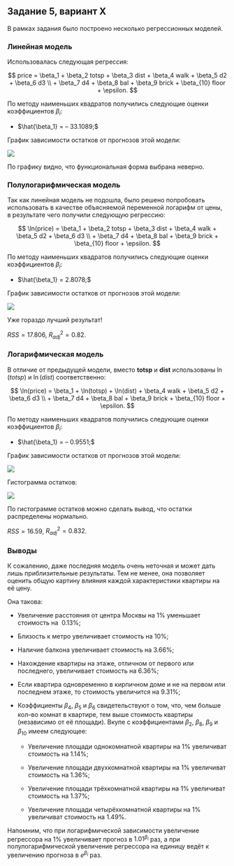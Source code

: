 ## Задание 5, вариант X

В рамках задания было построено несколько регрессионных моделей.

### Линейная модель

Использовалась следующая регрессия:

$$
price = \beta_1 + \beta_2 totsp + \beta_3 dist + \beta_4 walk + \beta_5 d2 + \beta_6 d3 \\ + \beta_7 d4 + \beta_8 bal + \beta_9 brick + \beta_{10} floor + \epsilon.
$$

По методу наименьших квадратов получились следующие оценки коэффициентов $\beta_i$:

 * $\hat{\beta_1} = – 33.1089;$

График зависимости остатков от прогнозов этой модели:

![](lin_regr.png)

По графику видно, что функциональная форма выбрана неверно.

### Полулогарифмическая модель

Так как линейная модель не подошла, было решено попробовать использовать в качестве объясняемой переменной логарифм от цены, в результате чего получили следующую регрессию:

$$
\ln(price) = \beta_1 + \beta_2 totsp + \beta_3 dist + \beta_4 walk + \beta_5 d2 + \beta_6 d3 \\ + \beta_7 d4 + \beta_8 bal + \beta_9 brick + \beta_{10} floor + \epsilon.
$$

По методу наименьших квадратов получились следующие оценки коэффициентов $\beta_i$:

* $\hat{\beta_1} = 2.8078;$

График зависимости остатков от прогнозов этой модели:

![](semilog_regr.png)

Уже гораздо лучший результат!

$RSS = 17.806$, $R^2_{adj} = 0.82$.

### Логарифмическая модель

В отличие от предыдущей модели, вместо **totsp** и **dist** использованы $\ln(totsp)$ и $\ln(dist)$ соответственно:

$$
\ln(price) = \beta_1 + \ln(totsp) + \ln(dist) + \beta_4 walk + \beta_5 d2 + \beta_6 d3 \\ + \beta_7 d4 + \beta_8 bal + \beta_9 brick + \beta_{10} floor + \epsilon.
$$

По методу наименьших квадратов получились следующие оценки коэффициентов $\beta_i$:

* $\hat{\beta_1} = – 0.9551;$

График зависимости остатков от прогнозов этой модели:

![](fulllog_regr.png)

Гистограмма остатков:

![](fulllog_resid.png)

По гистограмме остатков можно сделать вывод, что остатки распределены нормально.

$RSS = 16.59$, $R^2_{adj} = 0.832$.

### Выводы
К сожалению, даже последняя модель очень неточная и может дать лишь приблизительные результаты. Тем не менее, она позволяет оценить общую картину влияния каждой характеристики квартиры на её цену.

Она такова:

* Увеличение расстояния от центра Москвы на 1% уменьшает стоимость на $~0.13\%$;

* Близость к метро увеличивает стоимость на $10\%$;

* Наличие балкона увеличивает стоимость на $3.66\%$;

* Нахождение квартиры на этаже, отличном от первого или последнего, увеличивает стоимость на $6.36\%$;

* Если квартира одновременно в кирпичном доме и не на первом или последнем этаже, то стоимость увеличится на $9.31\%$;

* Коэффициенты $\beta_4$, $\beta_5$ и $\beta_6$ свидетельствуют о том, что, чем больше кол–во комнат в квартире, тем выше стоимость квартиры (независимо от её площади). Вкупе с коэффициентами $\beta_2$, $\beta_8$, $\beta_9$ и $\beta_{10}$ имеем следующее:

	* Увеличение площади однокомнатной квартиры на $1\%$ увеличиват стоимость на $1.14\%$;

	* Увеличение площади двухкомнатной квартиры на $1\%$ увеличиват стоимость на $1.36\%$;

	* Увеличение площади трёхкомнатной квартиры на $1\%$ увеличиват стоимость на $1.37\%$;

	* Увеличение площади четырёхкомнатной квартиры на $1\%$ увеличиват стоимость на $1.49\%$.

Напомним, что при логарифмической зависимости увеличение регрессора на $1\%$ увеличивает прогноз в $1.01^{\beta_i}$ раз, а при полулогарифмической увеличение регрессора на единицу ведёт к увеличению прогноза в $e^{\beta_i}$ раз.

